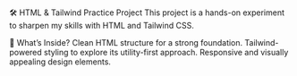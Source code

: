 🛠️ HTML & Tailwind Practice Project
This project is a hands-on experiment to sharpen my skills with HTML and Tailwind CSS.

🧩 What’s Inside?
Clean HTML structure for a strong foundation.
Tailwind-powered styling to explore its utility-first approach.
Responsive and visually appealing design elements.
